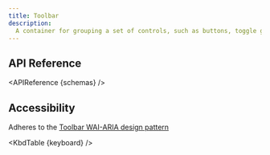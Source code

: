 ```yaml
---
title: Toolbar
description:
  A container for grouping a set of controls, such as buttons, toggle groups or dropdown menus.
---
```


<script>
    import { APIReference, KbdTable } from '$docs/components'
    export let schemas
    export let keyboard
</script>

## API Reference

<APIReference {schemas} />

## Accessibility

Adheres to the [Toolbar WAI-ARIA design pattern](https://www.w3.org/WAI/ARIA/apg/patterns/toolbar/)

<KbdTable {keyboard} />
